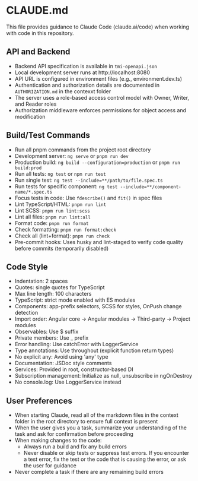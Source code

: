 # CLAUDE.md

This file provides guidance to Claude Code (claude.ai/code) when working with code in this repository.

## API and Backend

- Backend API specification is available in `tmi-openapi.json`
- Local development server runs at http://localhost:8080
- API URL is configured in environment files (e.g., environment.dev.ts)
- Authentication and authorization details are documented in `AUTHORIZATION.md` in the contexxt folder
- The server uses a role-based access control model with Owner, Writer, and Reader roles
- Authorization middleware enforces permissions for object access and modification

## Build/Test Commands

- Run all pnpm commands from the project root directory
- Development server: `ng serve` or `pnpm run dev`
- Production build: `ng build --configuration=production` or `pnpm run build:prod`
- Run all tests: `ng test` or `npm run test`
- Run single test: `ng test --include=**/path/to/file.spec.ts`
- Run tests for specific component: `ng test --include=**/component-name/*.spec.ts`
- Focus tests in code: Use `fdescribe()` and `fit()` in spec files
- Lint TypeScript/HTML: `pnpm run lint`
- Lint SCSS: `pnpm run lint:scss`
- Lint all files: `pnpm run lint:all`
- Format code: `pnpm run format`
- Check formatting: `pnpm run format:check`
- Check all (lint+format): `pnpm run check`
- Pre-commit hooks: Uses husky and lint-staged to verify code quality before commits (temporarily disabled)

## Code Style

- Indentation: 2 spaces
- Quotes: single quotes for TypeScript
- Max line length: 100 characters
- TypeScript: strict mode enabled with ES modules
- Components: app-prefix selectors, SCSS for styles, OnPush change detection
- Import order: Angular core → Angular modules → Third-party → Project modules
- Observables: Use $ suffix
- Private members: Use \_ prefix
- Error handling: Use catchError with LoggerService
- Type annotations: Use throughout (explicit function return types)
- No explicit any: Avoid using 'any' type
- Documentation: JSDoc style comments
- Services: Provided in root, constructor-based DI
- Subscription management: Initialize as null, unsubscribe in ngOnDestroy
- No console.log: Use LoggerService instead

## User Preferences

- When starting Claude, read all of the markdown files in the context folder in the root directory to ensure full context is present
- When the user gives you a task, summarize your understanding of the task and ask for confirmation before proceeding
- When making changes to the code:
  - Always run a build and fix any build errors
  - Never disable or skip tests or suppress test errors. If you encounter a test error, fix the test or the code that is causing the error, or ask the user for guidance
- Never complete a task if there are any remaining build errors
